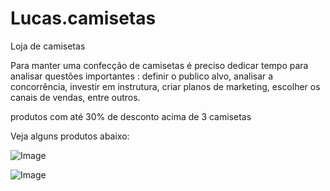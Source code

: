 # Lucas.camisetas
Loja de camisetas


   Para manter uma confecção de camisetas é preciso dedicar tempo para analisar questões importantes : definir o publico alvo, analisar a concorrência, investir em instrutura, criar planos de marketing, escolher os canais de vendas, entre outros.


  produtos com até 30% de desconto acima de 3 camisetas 


   Veja alguns produtos abaixo:



![Image](https://user-images.githubusercontent.com/113630339/202522004-9a7037b6-a250-4a14-9501-69a3cb4c87ff.png)





![Image](https://user-images.githubusercontent.com/113630339/202521794-f7dc8252-dd88-4460-8d66-ba93aa645e87.png)

